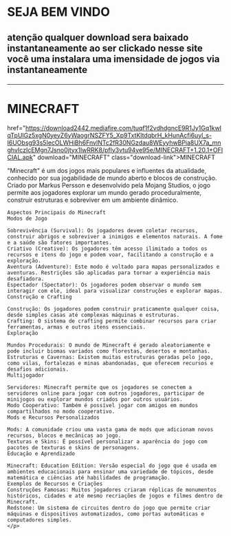 
<html lang="pt-br">
<head>
    <meta charset="UTF-8">
    <meta name="viewport" content="width=device-width, initial-scale=1.0">
    <title>MEDIAOCAI</title>
</head>
<link rel="stylesheet" type="text/css" href="Untitled-1.css">
<body>

<h1>SEJA BEM VINDO</h1>
<h2>atenção qualquer download sera baixado instantaneamente ao ser clickado
    nesse site você uma instalara uma imensidade de jogos via instantaneamente
    <hr>
</h2>
<h1>MINECRAFT </h1>

<a>href="https://download2442.mediafire.com/tuqf1f2vdhdgncE9R1Jy1Gq1kwIqTpUlGz5xgN0yeyZ6yWaogrNSZFY5_Xp9TxtKltdqbrH_kHunAcfi6uyl_s-I6UObsg93s5IecOLWHiBh6FnvlNTc2fR30NGzdau8WEyyhwBPia8UX7a_mnghvIczIcEMgn7Jsno0jtyx1lwRRK8/pfly3vtu94ye95e/MINECRAFT+1.20.1+OFICIAL.apk" download="MINECRAFT" class="download-link">MINECRAFT</a>



<P>"Minecraft" é um dos jogos mais populares e influentes da atualidade, conhecido por sua jogabilidade de mundo aberto e blocos de construção. Criado por Markus Persson e desenvolvido pela Mojang Studios, o jogo permite aos jogadores explorar um mundo gerado proceduralmente, construir estruturas e sobreviver em um ambiente dinâmico.

    Aspectos Principais do Minecraft
    Modos de Jogo
    
    Sobrevivência (Survival): Os jogadores devem coletar recursos, construir abrigos e sobreviver a inimigos e elementos naturais. A fome e a saúde são fatores importantes.
    Criativo (Creative): Os jogadores têm acesso ilimitado a todos os recursos e itens do jogo e podem voar, facilitando a construção e a exploração.
    Aventura (Adventure): Este modo é voltado para mapas personalizados e aventuras. Restrições são aplicadas para tornar a experiência mais desafiadora.
    Espectador (Spectator): Os jogadores podem observar o mundo sem interagir com ele, ideal para visualizar construções e explorar mapas.
    Construção e Crafting
    
    Construção: Os jogadores podem construir praticamente qualquer coisa, desde simples casas até complexas máquinas e estruturas.
    Crafting: O sistema de crafting permite combinar recursos para criar ferramentas, armas e outros itens essenciais.
    Exploração
    
    Mundos Procedurais: O mundo de Minecraft é gerado aleatoriamente e pode incluir biomas variados como florestas, desertos e montanhas.
    Estruturas e Cavernas: Existem muitas estruturas geradas pelo jogo, como vilas, fortalezas e minas abandonadas, que oferecem recursos e desafios adicionais.
    Multijogador
    
    Servidores: Minecraft permite que os jogadores se conectem a servidores online para jogar com outros jogadores, participar de minijogos ou explorar mundos criados por outros usuários.
    Modo Cooperativo: Também é possível jogar com amigos em mundos compartilhados no modo cooperativo.
    Mods e Recursos Personalizados
    
    Mods: A comunidade criou uma vasta gama de mods que adicionam novos recursos, blocos e mecânicas ao jogo.
    Texturas e Skins: É possível personalizar a aparência do jogo com pacotes de texturas e skins de personagens.
    Educação e Aprendizado
    
    Minecraft: Education Edition: Versão especial do jogo que é usada em ambientes educacionais para ensinar uma variedade de tópicos, desde matemática e ciências até habilidades de programação.
    Exemplos de Recursos e Criações
    Construções Famosas: Muitos jogadores criaram réplicas de monumentos históricos, cidades e até mesmo recriações de jogos e filmes dentro de Minecraft.
    Redstone: Um sistema de circuitos dentro do jogo que permite criar máquinas e dispositivos automatizados, como portas automáticas e computadores simples.
    </p>
    
    
    

</body>

</html>
